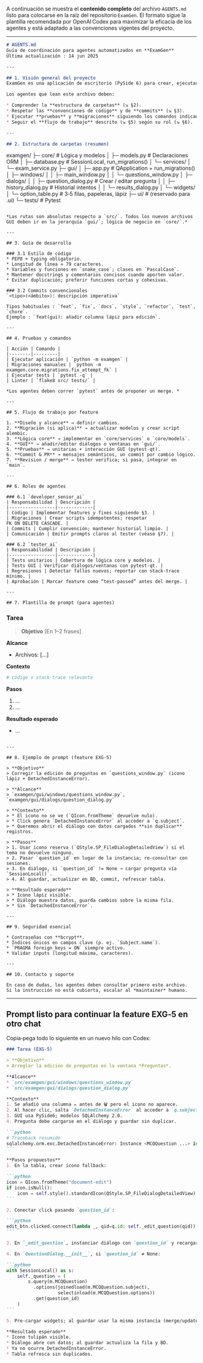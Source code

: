 A continuación se muestra el **contenido completo** del archivo `AGENTS.md` listo para colocarse en la raíz del repositorio `ExamGen`.
El formato sigue la plantilla recomendada por OpenAI Codex para maximizar la eficacia de los agentes y está adaptado a las convenciones vigentes del proyecto.

---

```markdown
# AGENTS.md
Guía de coordinación para agentes automatizados en **ExamGen**  
Última actualización : 14 jun 2025

---

## 1. Visión general del proyecto
ExamGen es una aplicación de escritorio (PySide 6) para crear, ejecutar y evaluar exámenes de opción múltiple, respaldada por SQLAlchemy 2.0 y SQLite. El código vive en `src/examgen/`; el punto de entrada es `python -m examgen` (o el ejecutable instalado por *entry‑point*).

Los agentes que lean este archivo deben:

* Comprender la **estructura de carpetas** (⇲ §2).
* Respetar las **convenciones de código** y de **commits** (⇲ §3).
* Ejecutar **pruebas** y **migraciones** siguiendo los comandos indicados (⇲ §4).
* Seguir el **flujo de trabajo** descrito (⇲ §5) según su rol (⇲ §6).

---

## 2. Estructura de carpetas (resumen)

```

examgen/
├─ core/                 # Lógica y modelos
│  ├─ models.py          # Declaraciones ORM
│  ├─ database.py        # SessionLocal, run\_migrations()
│  └─ services/
│      └─ exam\_service.py
├─ gui/
│  ├─ app.py             # QApplication + run\_migrations()
│  ├─ windows/
│  │   ├─ main\_window\.py
│  │   └─ questions\_window\.py
│  ├─ dialogs/
│  │   ├─ question\_dialog.py   # Crear / editar pregunta
│  │   ├─ history\_dialog.py    # Historial intentos
│  │   └─ results\_dialog.py
│  └─ widgets/
│      └─ option\_table.py      # 3‑5 filas, papeleras, lápiz
├─ ui/                  # (reservado para .ui)
└─ tests/               # Pytest

```

*Las rutas son absolutas respecto a `src/`. Todos los nuevos archivos GUI deben ir en la jerarquía `gui/`; lógica de negocio en `core/`.*

---

## 3. Guía de desarrollo

### 3.1 Estilo de código  
* PEP8 + typing obligatorio.  
* Longitud de línea ≈ 79 caracteres.  
* Variables y funciones en `snake_case`; clases en `PascalCase`.  
* Mantener docstrings y comentarios concisos cuando aporten valor.  
* Evitar duplicación; preferir funciones cortas y cohesivas.

### 3.2 Commits convencionales  
`<tipo>(<ámbito>): descripción imperativa`  

Tipos habituales : `feat`, `fix`, `docs`, `style`, `refactor`, `test`, `chore`.  
Ejemplo : `feat(gui): añadir columna lápiz para edición`.

---

## 4. Pruebas y comandos

| Acción | Comando |
|--------|---------|
| Ejecutar aplicación | `python -m examgen` |
| Migraciones manuales | `python -m examgen.core.migrations.fix_attempt_fk` |
| Ejecutar tests | `pytest -q` |
| Linter | `flake8 src/ tests/` |

*Los agentes deben correr `pytest` antes de proponer un merge. *

---

## 5. Flujo de trabajo por feature

1. **Diseño y alcance** → definir cambios.  
2. **Migración (si aplica)** → actualizar modelos y crear script alembic.  
3. **Lógica core** → implementar en `core/services` o `core/models`.  
4. **GUI** → añadir/editar diálogos o ventanas en `gui/`.  
5. **Pruebas** → unitarias + interacción GUI (pytest‑qt).  
6. **Commit & PR** → mensajes semánticos, un commit por cambio lógico.  
7. **Revision / merge** → tester verifica; si pasa, integrar en `main`.

---

## 6. Roles de agentes

### 6.1 `developer_senior_ai`
| Responsabilidad | Descripción |
|-----------------|-------------|
| Código | Implementar features y fixes siguiendo §3. |
| Migraciones | Crear scripts idempotentes; respetar FK ON DELETE CASCADE. |
| Commits | Cumplir convención; mantener historial limpio. |
| Comunicación | Emitir prompts claros al tester (véase §7). |

### 6.2 `tester_ai`
| Responsabilidad | Descripción |
|-----------------|-------------|
| Tests unitarios | Cobertura de lógica core y modelos. |
| Tests GUI | Verificar diálogos/ventanas con pytest‑qt. |
| Regresiones | Detectar fallos nuevos; reportar con stack‑trace mínimo. |
| Aprobación | Marcar feature como “test‑passed” antes del merge. |

---

## 7. Plantilla de prompt (para agentes)

```

### Tarea

> **Objetivo**
> \[En 1–2 frases]

**Alcance**

* Archivos: \[…]

**Contexto**

```python
# código o stack‑trace relevante
```

**Pasos**

1. …
2. …

**Resultado esperado**

* …

```

---

## 8. Ejemplo de prompt (feature EXG‑5)

> **Objetivo**  
> Corregir la edición de preguntas en `questions_window.py` (icono lápiz + DetachedInstanceError).

> **Alcance**  
> `examgen/gui/windows/questions_window.py`, `examgen/gui/dialogs/question_dialog.py`

> **Contexto**  
> * El icono no se ve (`QIcon.fromTheme` devuelve nulo).  
> * Click genera `DetachedInstanceError` al acceder a `q.subject`.  
> * Queremos abrir el diálogo con datos cargados **sin duplicar** registros.

> **Pasos**  
> 1. Usar icono reserva (`QStyle.SP_FileDialogDetailedView`) si el tema no devuelve ninguno.  
> 2. Pasar `question_id` en lugar de la instancia; re‑consultar con sesiones.  
> 3. En diálogo, si `question_id` != None → cargar pregunta vía `SessionLocal()`.  
> 4. Al guardar, actualizar en BD, commit, refrescar tabla.

> **Resultado esperado**  
> * Icono lápiz visible.  
> * Diálogo muestra datos, guarda cambios sobre la misma fila.  
> * Sin `DetachedInstanceError`.

---

## 9. Seguridad esencial

* Contraseñas con **bcrypt**.  
* Índices únicos en campos clave (p. ej. `Subject.name`).  
* `PRAGMA foreign_keys = ON` siempre activo.  
* Validar inputs (longitud máxima, caracteres).  

---

## 10. Contacto y soporte

En caso de dudas, los agentes deben consultar primero este archivo.  
Si la instrucción no está cubierta, escalar al *maintainer* humano.

```

---

## Prompt listo para continuar la feature EXG‑5 en otro chat

Copia‑pega todo lo siguiente en un nuevo hilo con Codex:

````md
### Tarea (EXG‑5)

> **Objetivo**  
> Arreglar la edición de preguntas en la ventana *Preguntas*.

**Alcance**  
* `src/examgen/gui/windows/questions_window.py`
* `src/examgen/gui/dialogs/question_dialog.py`

**Contexto**  
1. Se añadió una columna ✏️ antes de 🗑️ pero el icono no aparece.  
2. Al hacer clic, salta `DetachedInstanceError` al acceder a `q.subject.name`.  
3. GUI usa PySide6; modelos SQLAlchemy 2.0.  
4. Pregunta debe cargarse en el diálogo y guardar sin duplicar.

```python
# Traceback resumido
sqlalchemy.orm.exc.DetachedInstanceError: Instance <MCQQuestion ...> is not bound to a Session; attribute 'subject' ...
```

**Pasos propuestos**  
1. En la tabla, crear icono fallback:

```python
icon = QIcon.fromTheme("document-edit")
if icon.isNull():
    icon = self.style().standardIcon(QStyle.SP_FileDialogDetailedView)
```

2. Conectar click pasando `question_id`:

```python
edit_btn.clicked.connect(lambda _, qid=q.id: self._edit_question(qid))
```

3. En `_edit_question`, instanciar diálogo con `question_id` y recargar tabla tras `Accepted`.

4. En `QuestionDialog.__init__`, si `question_id` ≠ None:

```python
with SessionLocal() as s:
    self._question = (
        s.query(m.MCQQuestion)
          .options(joinedload(m.MCQQuestion.subject),
                   selectinload(m.MCQQuestion.options))
          .get(question_id)
    )
```

5. Pre‑cargar widgets; al guardar usar la misma instancia (merge/update).

**Resultado esperado**  
* Icono tulipán visible.  
* Diálogo abre con datos; al guardar actualiza la fila y BD.  
* Ya no ocurre DetachedInstanceError.  
* Tabla refresca sin duplicados.

````